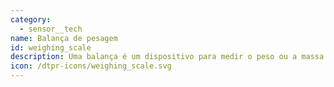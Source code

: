 ```yaml
---
category: 
  - sensor__tech
name: Balança de pesagem
id: weighing_scale
description: Uma balança é um dispositivo para medir o peso ou a massa. Neste caso, não são recolhidos dados de identificação.
icon: /dtpr-icons/weighing_scale.svg
---
```

